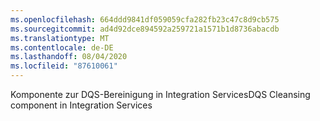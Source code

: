 ```yaml
---
ms.openlocfilehash: 664ddd9841df059059cfa282fb23c47c8d9cb575
ms.sourcegitcommit: ad4d92dce894592a259721a1571b1d8736abacdb
ms.translationtype: MT
ms.contentlocale: de-DE
ms.lasthandoff: 08/04/2020
ms.locfileid: "87610061"
---
```

<span data-ttu-id="e1921-101">Komponente zur DQS-Bereinigung in Integration Services</span><span class="sxs-lookup"><span data-stu-id="e1921-101">DQS Cleansing component in Integration Services</span></span>
